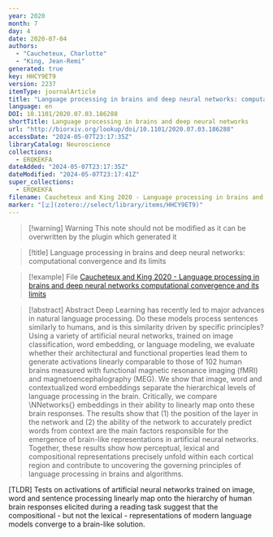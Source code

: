 ```yaml
---
year: 2020
month: 7
day: 4
date: 2020-07-04
authors:
  - "Caucheteux, Charlotte"
  - "King, Jean-Remi"
generated: true
key: HHCY9ET9
version: 2237
itemType: journalArticle
title: "Language processing in brains and deep neural networks: computational convergence and its limits"
language: en
DOI: 10.1101/2020.07.03.186288
shortTitle: Language processing in brains and deep neural networks
url: "http://biorxiv.org/lookup/doi/10.1101/2020.07.03.186288"
accessDate: "2024-05-07T23:17:35Z"
libraryCatalog: Neuroscience
collections:
  - ERQKEKFA
dateAdded: "2024-05-07T23:17:35Z"
dateModified: "2024-05-07T23:17:41Z"
super_collections:
  - ERQKEKFA
filename: Caucheteux and King 2020 - Language processing in brains and deep neural networks computational convergence and its limits
marker: "[🇿](zotero://select/library/items/HHCY9ET9)"
---
```


>[!warning] Warning
> This note should not be modified as it can be overwritten by the plugin which generated it

> [!title] Language processing in brains and deep neural networks: computational convergence and its limits

> [!example] File
> [Caucheteux and King 2020 - Language processing in brains and deep neural networks computational convergence and its limits](Caucheteux%20and%20King%202020%20-%20Language%20processing%20in%20brains%20and%20deep%20neural%20networks%20computational%20convergence%20and%20its%20limits.pdf)

> [!abstract] Abstract
> Deep Learning has recently led to major advances in natural language processing. Do these models process sentences similarly to humans, and is this similarity driven by specific principles? Using a variety of artificial neural networks, trained on image classification, word embedding, or language modeling, we evaluate whether their architectural and functional properties lead them to generate activations linearly comparable to those of 102 human brains measured with functional magnetic resonance imaging (fMRI) and magnetoencephalography (MEG). We show that image, word and contextualized word embeddings separate the hierarchical levels of language processing in the brain. Critically, we compare \NNetworks{} embeddings in their ability to linearly map onto these brain responses. The results show that (1) the position of the layer in the network and (2) the ability of the network to accurately predict words from context are the main factors responsible for the emergence of brain-like representations in artificial neural networks. Together, these results show how perceptual, lexical and compositional representations precisely unfold within each cortical region and contribute to uncovering the governing principles of language processing in brains and algorithms.

[TLDR] Tests on activations of artificial neural networks trained on image, word and sentence processing linearly map onto the hierarchy of human brain responses elicited during a reading task suggest that the compositional - but not the lexical - representations of modern language models converge to a brain-like solution.

